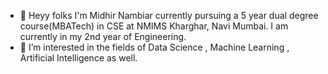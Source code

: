 - 👋 Heyy folks I'm Midhir Nambiar currently pursuing a 5 year dual degree course(MBATech) in CSE at NMIMS Kharghar, Navi Mumbai. I am currently in my 2nd year of Engineering.
- 👀 I’m interested in the fields of Data Science , Machine Learning , Artificial Intelligence as well.


<!---
Midhir12/Midhir12 is a ✨ special ✨ repository because its `README.md` (this file) appears on your GitHub profile.
You can click the Preview link to take a look at your changes.
--->
